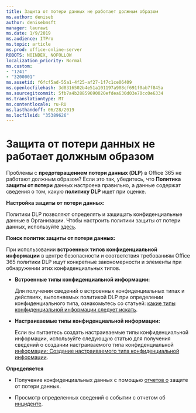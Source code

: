 ```yaml
---
title: Защита от потери данных не работает должным образом
ms.author: deniseb
author: denisebmsft
manager: laurawi
ms.date: 1/9/2019
ms.audience: ITPro
ms.topic: article
ms.prod: office-online-server
ROBOTS: NOINDEX, NOFOLLOW
localization_priority: Normal
ms.custom:
- "1241"
- "3200001"
ms.assetid: f6fcf5ad-55a1-4f25-af27-1f7c1ce06409
ms.openlocfilehash: 3d8316502b4e51a101197a908cf691f0ab7f845a
ms.sourcegitcommit: 5fb7a4b28859690020efdea630d03e70cc0e6334
ms.translationtype: MT
ms.contentlocale: ru-RU
ms.lasthandoff: 06/28/2019
ms.locfileid: "35389626"
---
```

# <a name="dlp-not-working-as-expected"></a>Защита от потери данных не работает должным образом

Проблемы с **предотвращением потери данных (DLP)** в Office 365 не работают должным образом? Если это так, убедитесь, что **Политика защиты от потери** данных настроена правильно, а данные содержат сведения о том, какую **политику DLP** ищет при оценке.
  
 **Настройка защиты от потери данных:**
  
Политики DLP позволяют определять и защищать конфиденциальные данные в Организации. Чтобы настроить политики защиты от потери данных, используйте [здесь](https://docs.microsoft.com/office365/securitycompliance/prevent-data-loss#set-up-dlp).
  
 **Поиск политик защиты от потери данных:**
  
При использовании **встроенных типов конфиденциальной информации** в центре безопасности и соответствия требованиям Office 365 политики DLP ищут конкретные закономерности и элементы при обнаружении этих конфиденциальных типов.
  
- **Встроенные типы конфиденциальной информации:**

    Для получения сведений о встроенных конфиденциальных типах и действиях, выполняемых политикой DLP при определении конфиденциального типа, ознакомьтесь со статьей: [какие типы конфиденциальной информации следует искать](https://docs.microsoft.com/office365/securitycompliance/what-the-sensitive-information-types-look-for).

- **Настраиваемые типы конфиденциальной информации:**

    Если вы пытаетесь создать настраиваемые типы конфиденциальной информации, используйте следующую статью для получения сведений о создании настраиваемого типа конфиденциальной [информации: Создание настраиваемого типа конфиденциальной информации](https://docs.microsoft.com/office365/securitycompliance/create-a-custom-sensitive-information-type).

 **Определяется**
  
- Получение конфиденциальных данных с помощью [отчетов о](https://docs.microsoft.com/office365/securitycompliance/data-loss-prevention-policies#dlp-reports) защите от потери данных.

- Просмотр определенных сведений о событии с отчетом об [инциденте](https://docs.microsoft.com/office365/securitycompliance/data-loss-prevention-policies#incident-reports).
